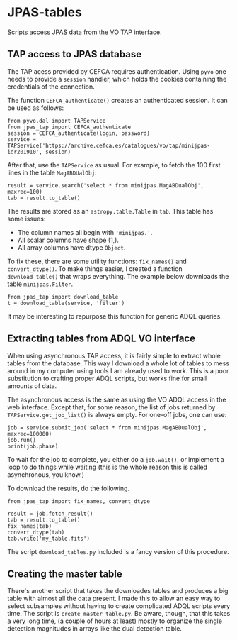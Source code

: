 # JPAS-tables
Scripts access JPAS data from the VO TAP interface.

## TAP access to JPAS database
The TAP acess provided by CEFCA requires authentication. Using `pyvo`
one needs to provide a `session` handler, which holds the cookies containing
the credentials of the connection.

The function `CEFCA_authenticate()` creates an authenticated session. It
can be used as follows:

```
from pyvo.dal import TAPService
from jpas_tap import CEFCA_authenticate
session = CEFCA_authenticate(login, password)
service = TAPService('https://archive.cefca.es/catalogues/vo/tap/minijpas-idr201910', session)
```

After that, use the `TAPService` as usual. For example, to fetch the 100 first lines
in the table `MagABDUalObj`:

```
result = service.search('select * from minijpas.MagABDualObj', maxrec=100)
tab = result.to_table()
```

The results are stored as an `astropy.table.Table` in `tab`.
This table has some issues:

* The column names all begin with `'minijpas.'`.
* All scalar columns have shape (1,).
* All array columns have dtype `Object`.

To fix these, there are some utility functions: `fix_names()` and `convert_dtype()`.
To make things easier, I created a function `download_table()` that wraps everything.
The example below downloads the table `minijpas.Filter`.

```
from jpas_tap import download_table
t = download_table(service, 'filter')
```
It may be interesting to repurpose this function for generic ADQL queries.

## Extracting tables from ADQL VO interface
When using asynchronous TAP access, it is
fairly simple to extract whole tables from the database. This way I download
a whole lot of tables to mess around in my computer using tools
I am already used to work. This is a poor substitution to crafting
proper ADQL scripts, but works fine for small amounts of data.

The asynchronous access is the same as using the VO ADQL access in
the web interface. Except that, for some reason, the list of jobs
returned by `TAPService.get_job_list()` is always empty. For one-off
jobs, one can use:

```
job = service.submit_job('select * from minijpas.MagABDualObj', maxrec=100000)
job.run()
print(job.phase)
```

To wait for the job to complete, you either do a `job.wait()`,
or implement a loop to do things while waiting (this is the whole reason
this is called asynchronous, you know.)

To download the results, do the following.

```
from jpas_tap import fix_names, convert_dtype

result = job.fetch_result()
tab = result.to_table()
fix_names(tab)
convert_dtype(tab)
tab.write('my_table.fits')
```

The script `download_tables.py` included is a fancy version of
this procedure.

## Creating the master table
There's another script that takes the downloades tables and
produces a big table with almost all the data present.
I made this to allow an easy way to select subsamples without
having to create complicated ADQL scripts every time. The script is
`create_master_table.py`. Be aware, though, that this takes a very long time,
(a couple of hours at least) mostly to organize the single detection
magnitudes in arrays like the dual detection table.

